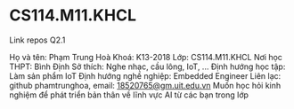 # CS114.M11.KHCL
Link repos Q2.1

Họ và tên: Phạm Trung Hoà
Khoá: K13-2018
Lớp: CS114.M11.KHCL
Nơi học THPT: Bình Định
Sở thích: Nghe nhạc, cầu lông, IoT, ...
Định hướng học tập: Làm sản phẩm IoT
Định hướng nghề nghiệp: Embedded Engineer
Liên lạc: github phamtrunghoa, email: 18520765@gm.uit.edu.vn
Muốn học hỏi kinh nghiệm để phát triển bản thân về lĩnh vực AI từ các bạn trong lớp

